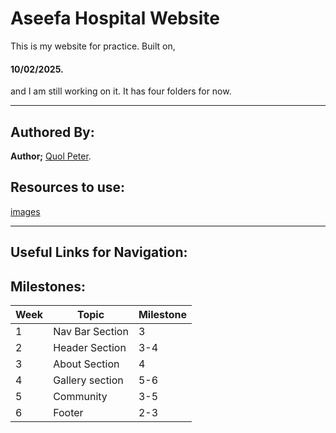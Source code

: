 # Aseefa Hospital Website

This is my website for practice. Built on,

#### 10/02/2025.
and I am still working on it. It has four folders for now.

---

## Authored By:

**Author;**
[Quol Peter](https://github.com/quol04).

## Resources to use:

[images](./images/logo.png)

---

## Useful Links for Navigation:

## Milestones:

| Week | Topic | Milestone |
| ------ |------ | ------- |
|1 | Nav Bar Section | 3 |
|2 | Header Section | 3-4 |
|3 | About Section | 4 |
|4 | Gallery section|5-6 |
|5 | Community | 3-5 |
|6 |Footer | 2-3|
